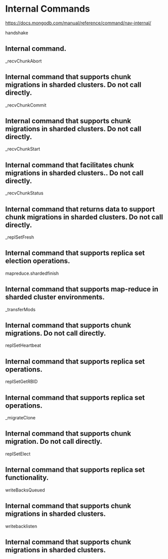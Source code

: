 # Internal Commands  

https://docs.mongodb.com/manual/reference/command/nav-internal/  



handshake
## Internal command.

_recvChunkAbort 
## Internal command that supports chunk migrations in sharded clusters. Do not call directly.

_recvChunkCommit
## Internal command that supports chunk migrations in sharded clusters. Do not call directly.

_recvChunkStart 
## Internal command that facilitates chunk migrations in sharded clusters.. Do not call directly.

_recvChunkStatus
## Internal command that returns data to support chunk migrations in sharded clusters. Do not call directly.

_replSetFresh
## Internal command that supports replica set election operations. 

mapreduce.shardedfinish 
## Internal command that supports map-reduce in sharded cluster environments.

_transferMods
## Internal command that supports chunk migrations. Do not call directly.

replSetHeartbeat
## Internal command that supports replica set operations.

replSetGetRBID
## Internal command that supports replica set operations.

_migrateClone
## Internal command that supports chunk migration. Do not call directly.

replSetElect
## Internal command that supports replica set functionality.

writeBacksQueued
## Internal command that supports chunk migrations in sharded clusters. 

writebacklisten 
## Internal command that supports chunk migrations in sharded clusters.



